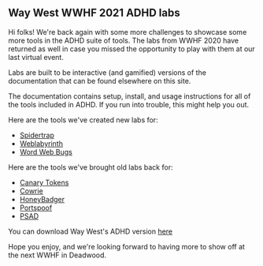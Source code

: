 Way West WWHF 2021 ADHD labs
------------------------------
Hi folks! We're back again with some more challenges to showcase some more tools in the ADHD
suite of tools. The labs from WWHF 2020 have returned as well in case you missed the opportunity
to play with them at our last virtual event.

Labs are built to be interactive (and gamified) versions of the documentation that can be found elsewhere on this site.

The documentation contains setup, install, and usage instructions for all of the tools included in
ADHD. If you run into trouble, this might help you out.

Here are the tools we've created new labs for:
 - [Spidertrap](Spidertrap_WayWest2021.md)
 - [Weblabyrinth](Weblabyrinth_WayWest2021.md)
 - [Word Web Bugs](WordWebBugs_WayWest2021.md)

Here are the tools we've brought old labs back for:
 - [Canary Tokens](../Deadwood2020/CanaryTokens_WWHF2020_Deadwood.md)
 - [Cowrie](../Deadwood2020/Cowrie_WWHF2020_Deadwood.md)
 - [HoneyBadger](../Deadwood2020/HoneyBadger_WWHF2020_Deadwood.md)
 - [Portspoof](../Deadwood2020/Portspoof_WWHF2020_Deadwood.md)
 - [PSAD](../Deadwood2020/PSAD_WWHF2020_Deadwood.md)

You can download Way West's ADHD version [here](https://wwhf-adhd.s3.amazonaws.com/ADHD4-WayWest2021-SHA1.ova?X-Amz-Algorithm=AWS4-HMAC-SHA256&X-Amz-Credential=AKIAUDZKW2EZC2W77KHR/20210617/us-west-2/s3/aws4_request&X-Amz-Date=20210617T013308Z&X-Amz-Expires=604800&X-Amz-SignedHeaders=host&X-Amz-Signature=b4b3d4cac95336750616820d55c2f749b4c4041344b618237f3d94a850d24528)

Hope you enjoy, and we're looking forward to having more to show off at the next WWHF in Deadwood.
